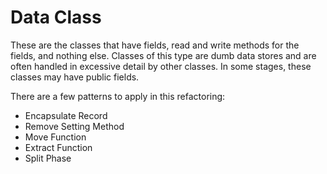 # Data Class

These are the classes that have fields, read and write methods for the fields, and nothing else. Classes of this type are dumb data stores and are often handled in excessive detail by other classes. In some stages, these classes may have public fields.

There are a few patterns to apply in this refactoring:

* Encapsulate Record
* Remove Setting Method
* Move Function
* Extract Function
* Split Phase